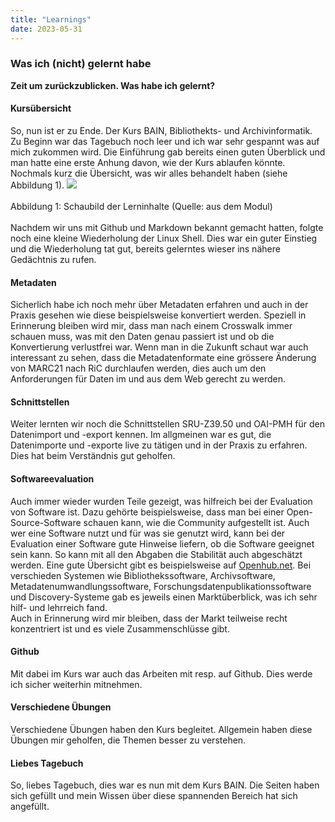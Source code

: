 ```yaml
---
title: "Learnings"
date: 2023-05-31
---
```


### Was ich (nicht) gelernt habe
**Zeit um zurückzublicken. Was habe ich gelernt?**



#### **Kursübersicht**
So, nun ist er zu Ende. Der Kurs BAIN, Bibliothekts- und Archivinformatik. Zu Beginn war das Tagebuch noch leer und ich war sehr gespannt was auf mich zukommen wird. Die Einführung gab bereits einen guten Überblick und man hatte eine erste Anhung davon, wie der Kurs ablaufen könnte. Nochmals kurz die Übersicht, was wir alles behandelt haben (siehe Abbildung 1).
![](https://raw.githubusercontent.com/brandensarah/Lerntagebuch/master/_posts/übersicht.png)
<br>
<br>
Abbildung 1: Schaubild der Lerninhalte (Quelle: aus dem Modul)
<br>
<br>
Nachdem wir uns mit Github und Markdown bekannt gemacht hatten, folgte noch eine kleine Wiederholung der Linux Shell. Dies war ein guter Einstieg und die Wiederholung tat gut, bereits gelerntes wieser ins nähere Gedächtnis zu rufen.
<br>
#### **Metadaten**
Sicherlich habe ich noch mehr über Metadaten erfahren und auch in der Praxis gesehen wie diese beispielsweise konvertiert werden. Speziell in Erinnerung bleiben wird mir, dass man nach einem Crosswalk immer schauen muss, was mit den Daten genau passiert ist und ob die Konvertierung verlustfrei war. Wenn man in die Zukunft schaut war auch interessant zu sehen, dass die Metadatenformate eine grössere Änderung von MARC21 nach RiC durchlaufen werden, dies auch um den Anforderungen für Daten im und aus dem Web gerecht zu werden. 
<br>
#### **Schnittstellen**
Weiter lernten wir noch die Schnittstellen SRU-Z39.50 und OAI-PMH für den Datenimport und -export kennen. Im allgmeinen war es gut, die Datenimporte und -exporte live zu tätigen und in der Praxis zu erfahren. Dies hat beim Verständnis gut geholfen.
<br>
#### **Softwareevaluation**
Auch immer wieder wurden Teile gezeigt, was hilfreich bei der Evaluation von Software ist. Dazu gehörte beispielsweise, dass man bei einer Open-Source-Software schauen kann, wie die Community aufgestellt ist. Auch wer eine Software nutzt und für was sie genutzt wird, kann bei der Evaluation einer Software gute Hinweise liefern, ob die Software geeignet sein kann. So kann mit all den Abgaben die Stabilität auch abgeschätzt werden. Eine gute Übersicht gibt es beispielsweise auf <a href="https://openhub.net/">Openhub.net</a>. Bei verschieden Systemen wie Bibliothekssoftware, Archivsoftware, Metadatenumwandlungssoftware, Forschungsdatenpublikationssoftware und Discovery-Systeme gab es jeweils einen Marktüberblick, was ich sehr hilf- und lehrreich fand. 
<br>
Auch in Erinnerung wird mir bleiben, dass der Markt teilweise recht konzentriert ist und es viele Zusammenschlüsse gibt.
<br>
#### **Github**
Mit dabei im Kurs war auch das Arbeiten mit resp. auf Github. Dies werde ich sicher weiterhin mitnehmen. 
<br>
#### **Verschiedene Übungen**
Verschiedene Übungen haben den Kurs begleitet. Allgemein haben diese Übungen mir geholfen, die Themen besser zu verstehen. 
<br>
#### **Liebes Tagebuch**
So, liebes Tagebuch, dies war es nun mit dem Kurs BAIN. Die Seiten haben sich gefüllt und mein Wissen über diese spannenden Bereich hat sich angefüllt.
<br>




